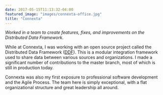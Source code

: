 ```yaml
---
date: 2017-05-15T11:13:32-04:00
featured_image: "images/connexta-office.jpg"
title: "Connexta"
---
```

_Worked in a team to create features, fixes, and improvements on the Distributed Data Framework._

While at Connexta, I was working with an open source project called the Distributed Data 
Framework ([DDF]). This is a modular integration framework used to share data between various 
sources and organizations. I made a significant number of contributions to the master branch, 
most of which is still in production today.

Connexta was also my first exposure to professional software development and the Agile Process. 
The team here is simply exceptional, with a flat organizational structure and great 
leadership all around.

[DDF]: https://github.com/codice/ddf
